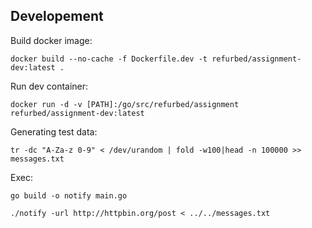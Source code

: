 ## Developement

Build docker image:
```
docker build --no-cache -f Dockerfile.dev -t refurbed/assignment-dev:latest .
```

Run dev container:
```
docker run -d -v [PATH]:/go/src/refurbed/assignment refurbed/assignment-dev:latest
```

Generating test data:
```
tr -dc "A-Za-z 0-9" < /dev/urandom | fold -w100|head -n 100000 >> messages.txt
```

Exec:
```
go build -o notify main.go
```
```
./notify -url http://httpbin.org/post < ../../messages.txt
```